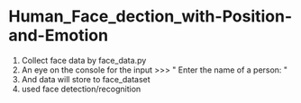 # Human_Face_dection_with-Position-and-Emotion
1. Collect face data by face_data.py
2. An eye on the console for the input >>> " Enter the name of a person: "
3. And data will store to face_dataset
4. used face detection/recognition
